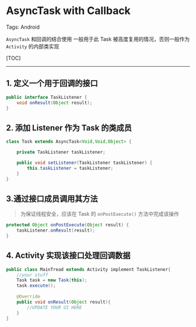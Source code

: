 # AsyncTask with Callback

Tags: Android

`AsyncTask` 和回调的结合使用
一般用于此 Task 被高度复用的情况，否则一般作为 `Activity` 的内部类实现

[TOC]

---

## 1. 定义一个用于回调的接口

```java
public interface TaskListener {
    void onResult(Object result);
}
```

## 2. 添加 Listener 作为 Task 的类成员
```java
class Task extends AsyncTask<Void,Void,Object> {

    private TaskListener taskListener;

    public void setListener(TaskListener taskListener) {
        this.taskListener = taskListener;
    }
}
```

## 3.通过接口成员调用其方法

> 为保证线程安全，应该在 Task 的 `onPostExecute()` 方法中完成该操作

```java
protected Object onPostExecute(Object result) {
    taskListener.onResult(result);
}
```

## 4. Activity 实现该接口处理回调数据

```java
public class MainTread extends Activity implement TaskListener{
    //your stuff
    Task task = new Task(this);
    task.execute();
    
    @Override
    public void onResult(Object result){
        //UPDATE YOUR UI HERE
    }
}
```